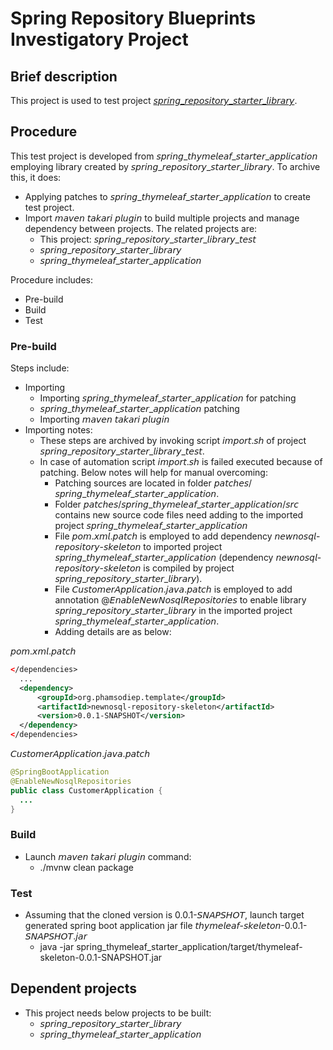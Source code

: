 # Spring Repository Blueprints Investigatory Project
## Brief description
This project is used to test project [𝘴𝘱𝘳𝘪𝘯𝘨_𝘳𝘦𝘱𝘰𝘴𝘪𝘵𝘰𝘳𝘺_𝘴𝘵𝘢𝘳𝘵𝘦𝘳_𝘭𝘪𝘣𝘳𝘢𝘳𝘺](https://github.com/phamsodiep/j2ee_research/tree/master/j2ee_web_application_research/spring_based_web_application_research/spring_repository_starter_library).

## Procedure
This test project is developed from 𝘴𝘱𝘳𝘪𝘯𝘨_𝘵𝘩𝘺𝘮𝘦𝘭𝘦𝘢𝘧_𝘴𝘵𝘢𝘳𝘵𝘦𝘳_𝘢𝘱𝘱𝘭𝘪𝘤𝘢𝘵𝘪𝘰𝘯 employing library created by 𝘴𝘱𝘳𝘪𝘯𝘨_𝘳𝘦𝘱𝘰𝘴𝘪𝘵𝘰𝘳𝘺_𝘴𝘵𝘢𝘳𝘵𝘦𝘳_𝘭𝘪𝘣𝘳𝘢𝘳𝘺. To archive this, it does:
* Applying patches to 𝘴𝘱𝘳𝘪𝘯𝘨_𝘵𝘩𝘺𝘮𝘦𝘭𝘦𝘢𝘧_𝘴𝘵𝘢𝘳𝘵𝘦𝘳_𝘢𝘱𝘱𝘭𝘪𝘤𝘢𝘵𝘪𝘰𝘯 to create test project.
* Import 𝘮𝘢𝘷𝘦𝘯 𝘵𝘢𝘬𝘢𝘳𝘪 𝘱𝘭𝘶𝘨𝘪𝘯 to build multiple projects and manage dependency between projects. The related projects are:
  * This project: 𝘴𝘱𝘳𝘪𝘯𝘨_𝘳𝘦𝘱𝘰𝘴𝘪𝘵𝘰𝘳𝘺_𝘴𝘵𝘢𝘳𝘵𝘦𝘳_𝘭𝘪𝘣𝘳𝘢𝘳𝘺_𝘵𝘦𝘴𝘵
  * 𝘴𝘱𝘳𝘪𝘯𝘨_𝘳𝘦𝘱𝘰𝘴𝘪𝘵𝘰𝘳𝘺_𝘴𝘵𝘢𝘳𝘵𝘦𝘳_𝘭𝘪𝘣𝘳𝘢𝘳𝘺
  * 𝘴𝘱𝘳𝘪𝘯𝘨_𝘵𝘩𝘺𝘮𝘦𝘭𝘦𝘢𝘧_𝘴𝘵𝘢𝘳𝘵𝘦𝘳_𝘢𝘱𝘱𝘭𝘪𝘤𝘢𝘵𝘪𝘰𝘯 

Procedure includes:
* Pre-build
* Build
* Test

### Pre-build
Steps include:
* Importing
  * Importing 𝘴𝘱𝘳𝘪𝘯𝘨_𝘵𝘩𝘺𝘮𝘦𝘭𝘦𝘢𝘧_𝘴𝘵𝘢𝘳𝘵𝘦𝘳_𝘢𝘱𝘱𝘭𝘪𝘤𝘢𝘵𝘪𝘰𝘯 for patching
  * 𝘴𝘱𝘳𝘪𝘯𝘨_𝘵𝘩𝘺𝘮𝘦𝘭𝘦𝘢𝘧_𝘴𝘵𝘢𝘳𝘵𝘦𝘳_𝘢𝘱𝘱𝘭𝘪𝘤𝘢𝘵𝘪𝘰𝘯 patching
  * Importing 𝘮𝘢𝘷𝘦𝘯 𝘵𝘢𝘬𝘢𝘳𝘪 𝘱𝘭𝘶𝘨𝘪𝘯
* Importing notes:
  * These steps are archived by invoking script 𝘪𝘮𝘱𝘰𝘳𝘵.𝘴𝘩 of project 𝘴𝘱𝘳𝘪𝘯𝘨_𝘳𝘦𝘱𝘰𝘴𝘪𝘵𝘰𝘳𝘺_𝘴𝘵𝘢𝘳𝘵𝘦𝘳_𝘭𝘪𝘣𝘳𝘢𝘳𝘺_𝘵𝘦𝘴𝘵.
  * In case of automation script 𝘪𝘮𝘱𝘰𝘳𝘵.𝘴𝘩 is failed executed because of patching. Below notes will help for manual overcoming:
    * Patching sources are located in folder 𝘱𝘢𝘵𝘤𝘩𝘦𝘴/𝘴𝘱𝘳𝘪𝘯𝘨_𝘵𝘩𝘺𝘮𝘦𝘭𝘦𝘢𝘧_𝘴𝘵𝘢𝘳𝘵𝘦𝘳_𝘢𝘱𝘱𝘭𝘪𝘤𝘢𝘵𝘪𝘰𝘯.
    * Folder 𝘱𝘢𝘵𝘤𝘩𝘦𝘴/𝘴𝘱𝘳𝘪𝘯𝘨_𝘵𝘩𝘺𝘮𝘦𝘭𝘦𝘢𝘧_𝘴𝘵𝘢𝘳𝘵𝘦𝘳_𝘢𝘱𝘱𝘭𝘪𝘤𝘢𝘵𝘪𝘰𝘯/𝘴𝘳𝘤 contains new source code files need adding to the imported project 𝘴𝘱𝘳𝘪𝘯𝘨_𝘵𝘩𝘺𝘮𝘦𝘭𝘦𝘢𝘧_𝘴𝘵𝘢𝘳𝘵𝘦𝘳_𝘢𝘱𝘱𝘭𝘪𝘤𝘢𝘵𝘪𝘰𝘯
    * File 𝘱𝘰𝘮.𝘹𝘮𝘭.𝘱𝘢𝘵𝘤𝘩 is employed to add dependency 𝘯𝘦𝘸𝘯𝘰𝘴𝘲𝘭-𝘳𝘦𝘱𝘰𝘴𝘪𝘵𝘰𝘳𝘺-𝘴𝘬𝘦𝘭𝘦𝘵𝘰𝘯  to imported project 𝘴𝘱𝘳𝘪𝘯𝘨_𝘵𝘩𝘺𝘮𝘦𝘭𝘦𝘢𝘧_𝘴𝘵𝘢𝘳𝘵𝘦𝘳_𝘢𝘱𝘱𝘭𝘪𝘤𝘢𝘵𝘪𝘰𝘯 (dependency 𝘯𝘦𝘸𝘯𝘰𝘴𝘲𝘭-𝘳𝘦𝘱𝘰𝘴𝘪𝘵𝘰𝘳𝘺-𝘴𝘬𝘦𝘭𝘦𝘵𝘰𝘯 is compiled by project 𝘴𝘱𝘳𝘪𝘯𝘨_𝘳𝘦𝘱𝘰𝘴𝘪𝘵𝘰𝘳𝘺_𝘴𝘵𝘢𝘳𝘵𝘦𝘳_𝘭𝘪𝘣𝘳𝘢𝘳𝘺).
    * File 𝘊𝘶𝘴𝘵𝘰𝘮𝘦𝘳𝘈𝘱𝘱𝘭𝘪𝘤𝘢𝘵𝘪𝘰𝘯.𝘫𝘢𝘷𝘢.𝘱𝘢𝘵𝘤𝘩 is employed to add annotation @𝘌𝘯𝘢𝘣𝘭𝘦𝘕𝘦𝘸𝘕𝘰𝘴𝘲𝘭𝘙𝘦𝘱𝘰𝘴𝘪𝘵𝘰𝘳𝘪𝘦𝘴 to enable library 𝘴𝘱𝘳𝘪𝘯𝘨_𝘳𝘦𝘱𝘰𝘴𝘪𝘵𝘰𝘳𝘺_𝘴𝘵𝘢𝘳𝘵𝘦𝘳_𝘭𝘪𝘣𝘳𝘢𝘳𝘺 in the imported project 𝘴𝘱𝘳𝘪𝘯𝘨_𝘵𝘩𝘺𝘮𝘦𝘭𝘦𝘢𝘧_𝘴𝘵𝘢𝘳𝘵𝘦𝘳_𝘢𝘱𝘱𝘭𝘪𝘤𝘢𝘵𝘪𝘰𝘯.
    * Adding details are as below:

𝘱𝘰𝘮.𝘹𝘮𝘭.𝘱𝘢𝘵𝘤𝘩
```xml
</dependencies>
  ...
  <dependency>
      <groupId>org.phamsodiep.template</groupId>
      <artifactId>newnosql-repository-skeleton</artifactId>
      <version>0.0.1-SNAPSHOT</version>
  </dependency>
</dependencies>
```

𝘊𝘶𝘴𝘵𝘰𝘮𝘦𝘳𝘈𝘱𝘱𝘭𝘪𝘤𝘢𝘵𝘪𝘰𝘯.𝘫𝘢𝘷𝘢.𝘱𝘢𝘵𝘤𝘩
```java
@SpringBootApplication
@EnableNewNosqlRepositories
public class CustomerApplication {
  ...
}
```

### Build
* Launch 𝘮𝘢𝘷𝘦𝘯 𝘵𝘢𝘬𝘢𝘳𝘪 𝘱𝘭𝘶𝘨𝘪𝘯 command:
  * ./mvnw clean package

### Test
* Assuming that the cloned version is 0.0.1-𝘚𝘕𝘈𝘗𝘚𝘏𝘖𝘛, launch target generated spring boot application jar file 𝘵𝘩𝘺𝘮𝘦𝘭𝘦𝘢𝘧-𝘴𝘬𝘦𝘭𝘦𝘵𝘰𝘯-0.0.1-𝘚𝘕𝘈𝘗𝘚𝘏𝘖𝘛.𝘫𝘢𝘳
  * java -jar spring_thymeleaf_starter_application/target/thymeleaf-skeleton-0.0.1-SNAPSHOT.jar

## Dependent projects
* This project needs below projects to be built:
  * 𝘴𝘱𝘳𝘪𝘯𝘨_𝘳𝘦𝘱𝘰𝘴𝘪𝘵𝘰𝘳𝘺_𝘴𝘵𝘢𝘳𝘵𝘦𝘳_𝘭𝘪𝘣𝘳𝘢𝘳𝘺
  * 𝘴𝘱𝘳𝘪𝘯𝘨_𝘵𝘩𝘺𝘮𝘦𝘭𝘦𝘢𝘧_𝘴𝘵𝘢𝘳𝘵𝘦𝘳_𝘢𝘱𝘱𝘭𝘪𝘤𝘢𝘵𝘪𝘰𝘯
